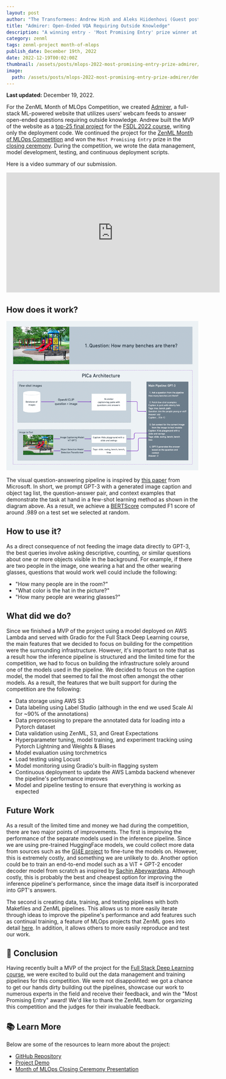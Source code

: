 ```yaml
---
layout: post
author: "The Transformees: Andrew Hinh and Aleks Hiidenhovi (Guest post)"
title: "Admirer: Open-Ended VQA Requiring Outside Knowledge"
description: "A winning entry - 'Most Promising Entry' prize winner at Month of MLOps 2022 competition."
category: zenml
tags: zenml-project month-of-mlops
publish_date: December 19th, 2022
date: 2022-12-19T00:02:00Z
thumbnail: /assets/posts/mlops-2022-most-promising-entry-prize-admirer/demo.png
image:
  path: /assets/posts/mlops-2022-most-promising-entry-prize-admirer/demo.png
---
```


**Last updated:** December 19, 2022.

For the ZenML Month of MLOps Competition, we created [Admirer](https://admirer.loca.lt/), a full-stack ML-powered website that utilizes users’ webcam feeds to answer open-ended questions requiring outside knowledge. Andrew built the MVP of the website as a [top-25 final project](https://bit.ly/3h8CqlX) for the [FSDL 2022 course](https://bit.ly/3NYNf6v), writing only the deployment code. We continued the project for the [ZenML Month of MLOps Competition](https://bit.ly/3EmoCxv) and won the `Most Promising Entry` prize in the [closing ceremony](https://bit.ly/3VCZqsl). During the competition, we wrote the data management, model development, testing, and continuous deployment scripts.

Here is a video summary of our submission.

<div class="embed-responsive embed-responsive-16by9 mb-5">
  <iframe width="560" height="315" src="https://www.youtube-nocookie.com/embed/WYb3xBIOYvg" title="YouTube video player" frameborder="0" allow="accelerometer; autoplay; clipboard-write; encrypted-media; gyroscope; picture-in-picture" allowfullscreen></iframe>
</div>

## How does it work?
![inference_pipeline](/assets/posts/mlops-2022-most-promising-entry-prize-admirer/inference_pipeline.png)

The visual question-answering pipeline is inspired by [this paper](https://github.com/microsoft/PICa) from Microsoft. In short, we prompt GPT-3 with a generated image caption and object tag list, the question-answer pair, and context examples that demonstrate the task at hand in a few-shot learning method as shown in the diagram above. As a result, we achieve a [BERTScore](http://bit.ly/3tM1mmc) computed F1 score of around .989 on a test set we selected at random.

## How to use it?
As a direct consequence of not feeding the image data directly to GPT-3, the best queries involve asking descriptive, counting, or similar questions about one or more objects visible in the background. For example, if there are two people in the image, one wearing a hat and the other wearing glasses, questions that would work well could include the following:
- "How many people are in the room?"
- "What color is the hat in the picture?"
- "How many people are wearing glasses?"

## What did we do?
Since we finished a MVP of the project using a model deployed on AWS Lambda and served with Gradio for the Full Stack Deep Learning course, the main features that we decided to focus on building for the competition were the surrounding infrastructure. However, it's important to note that as a result how the inference pipeline is structured and the limited time for the competition, we had to focus on building the infrastructure solely around one of the models used in the pipeline. We decided to focus on the caption model, the model that seemed to fail the most often amongst the other models. As a result, the features that we built support for during the competition are the following:
* Data storage using AWS S3
* Data labeling using Label Studio (although in the end we used Scale AI for ~90% of the annotations)
* Data preprocessing to prepare the annotated data for loading into a Pytorch dataset
* Data validation using ZenML, S3, and Great Expectations
* Hyperparameter tuning, model training, and experiment tracking using Pytorch Lightning and Weights & Biases
* Model evaluation using torchmetrics
* Load testing using Locust
* Model monitoring using Gradio's built-in flagging system
* Continuous deployment to update the AWS Lambda backend whenever the pipeline's performance improves
* Model and pipeline testing to ensure that everything is working as expected 

## Future Work
As a result of the limited time and money we had during the competition, there are two major points of improvements. The first is improving the performance of the separate models used in the inference pipeline. Since we are using pre-trained HuggingFace models, we could collect more data from sources such as the [GI4E project](http://www.unavarra.es/gi4e/databases?languageId=1) to fine-tune the models on. However, this is extremely costly, and something we are unlikely to do. Another option could be to train an end-to-end model such as a ViT + GPT-2 encoder decoder model from scratch as inspired by [Sachin Abeywardana](https://sachinruk.github.io/blog/pytorch/huggingface/2021/12/28/vit-to-gpt2-encoder-decoder-model.html). Although costly, this is probably the best and cheapest option for improving the inference pipeline's performance, since the image data itself is incorporated into GPT's answers.

The second is creating data, training, and testing pipelines with both Makefiles and ZenML pipelines. This allows us to more easily iterate through ideas to improve the pipeline's performance and add features such as continual training, a feature of MLOps projects that ZenML goes into detail [here](https://blog.zenml.io/ci-ct-cd-with-zenml/). In addition, it allows others to more easily reproduce and test our work.


## 💭 Conclusion
Having recently built a MVP of the project for the [Full Stack Deep Learning course](https://fullstackdeeplearning.com/), we were excited to build out the data management and training pipelines for this competition. We were not disappointed: we got a chance to get our hands dirty building out the pipelines, showcase our work to numerous experts in the field and receive their feedback, and win the "Most Promising Entry" award! We'd like to thank the ZenML team for organizing this competition and the judges for their invaluable feedback.

## 📚 Learn More
Below are some of the resources to learn more about the project:
* [GitHub Repository](https://github.com/andrewhinh/admirer)
* [Project Demo](https://admirer.loca.lt/)
* [Month of MLOps Closing Ceremony Presentation](https://bit.ly/3tsDi7V)